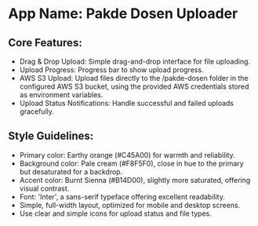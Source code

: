 # **App Name**: Pakde Dosen Uploader

## Core Features:

- Drag & Drop Upload: Simple drag-and-drop interface for file uploading.
- Upload Progress: Progress bar to show upload progress.
- AWS S3 Upload: Upload files directly to the /pakde-dosen folder in the configured AWS S3 bucket, using the provided AWS credentials stored as environment variables.
- Upload Status Notifications: Handle successful and failed uploads gracefully.

## Style Guidelines:

- Primary color: Earthy orange (#C45A00) for warmth and reliability.
- Background color: Pale cream (#F8F5F0), close in hue to the primary but desaturated for a backdrop.
- Accent color: Burnt Sienna (#B14D00), slightly more saturated, offering visual contrast.
- Font: 'Inter', a sans-serif typeface offering excellent readability.
- Simple, full-width layout, optimized for mobile and desktop screens.
- Use clear and simple icons for upload status and file types.